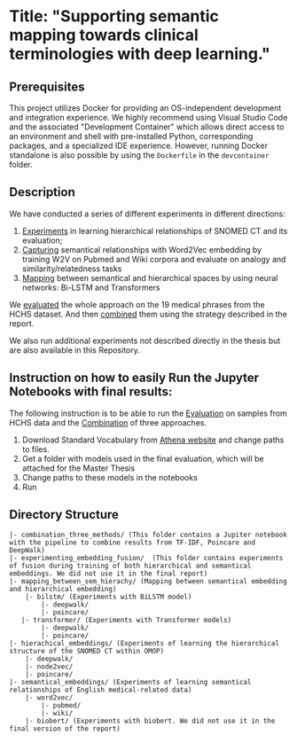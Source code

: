 # Title: "Supporting semantic mapping towards clinical terminologies with deep learning."

## Prerequisites
This project utilizes Docker for providing an OS-independent development and integration experience. We highly recommend using Visual Studio Code and the associated "Development Container" which allows direct access to an environment and shell with pre-installed Python, corresponding packages, and a specialized IDE experience. However, running Docker standalone is also possible by using the `Dockerfile` in the `devcontainer` folder. 

## Description
We have conducted a series of different experiments in different directions: 
1. [Experiments](hierachical_embeddings) in learning hierarchical relationships of SNOMED CT and its evaluation;
2. [Capturing](semantical_embeddings) semantical relationships with Word2Vec embedding by training W2V on Pubmed and Wiki corpora and evaluate on analogy and similarity/relatedness tasks
3. [Mapping](mapping_between_sem_hierachy) between semantical and hierarchical spaces by using neural networks: Bi-LSTM and Transformers

We [evaluated](mapping_between_sem_hierachy/test_on_hchs_data.ipynb) the whole approach on the 19 medical phrases from the HCHS dataset. And then [combined](combination_three_methods/combination_of_results.ipynb) them using the strategy described in the report. 

We also run additional experiments not described directly in the thesis but are also available in this Repository.


## Instruction on how to easily Run the Jupyter Notebooks with final results: 

The following instruction is to be able to run the [Evaluation](mapping_between_sem_hierachy/test_on_hchs_data.ipynb) on samples from HCHS data and the [Combination](combination_three_methods/combination_of_results.ipynb) of three approaches.
1. Download Standard Vocabulary from [Athena website](https://athena.ohdsi.org/search-terms/start) and change paths to files.
2. Get a folder with models used in the final evaluation, which will be attached for the Master Thesis
3. Change paths to these models in the notebooks 
4. Run



## Directory Structure

```
|- combination_three_methods/ (This folder contains a Jupiter notebook with the pipeline to combine results from TF-IDF, Poincare and DeepWalk)
|- experimenting_embedding_fusion/  (This folder contains experiments of fusion during training of both hierarchical and semantical embeddings. We did not use it in the final report)
|- mapping_between_sem_hierachy/ (Mapping between semantical embedding and hierarchical embedding)
    |- bilstm/ (Experiments with BiLSTM model)
        |- deepwalk/
        |- poincare/
   |- transformer/ (Experiments with Transformer models)
        |- deepwalk/
        |- poincare/
|- hierachical_embeddings/ (Experiments of learning the hierarchical structure of the SNOMED CT within OMOP)
    |- deepwalk/
    |- node2vec/
    |- poincare/
|- semantical_embeddings/ (Experiments of learning semantical relationships of English medical-related data)
    |- word2vec/   
        |- pubmed/
        |- wiki/
    |- biobert/ (Experiments with biobert. We did not use it in the final version of the report)
```
